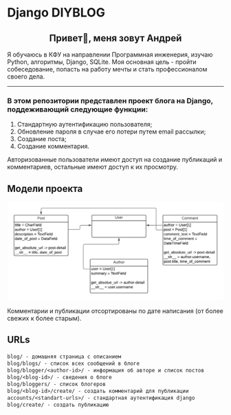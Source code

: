 # Django DIYBLOG

<center>
<h2>Привет&#x1F44B;, меня зовут Андрей</h2>
</center>

Я обучаюсь в КФУ на направлении Программная инженерия, изучаю Python, алгоритмы, Django, SQLite. Моя основная цель - пройти собеседование, попасть на работу мечты и стать профессионалом своего дела.
<hr>

### В этом репозитории представлен проект блога на Django, поддеживающий следующие функции:
1. Стандартную аутентификацию пользователя;
2. Обновление пароля в случае его потери путем email рассылки;
3. Создание поста;
4. Создание комментария.

Авторизованные пользователи имеют доступ на создание публикаций и комментариев, остальные имеют доступ к их просмотру. 

## Модели проекта 
![Модели](./models1.png)

Комментарии и публикации отсортированы по дате написания (от более свежих к более старым).

## URLs
```
blog/ - домашняя страница с описанием
blog/blogs/ - список всех сообщений в блоге
blog/blogger/<author-id>/ - информация об авторе и список постов
blog/<blog-id>/ - сведения о блоге
blog/bloggers/ - список блогеров
blog/<blog-id>/create/ - создать комментарий для публикации
accounts/<standart-urls>/ - стандартная аутентификация django
blog/create/ - создать публикацию
```
